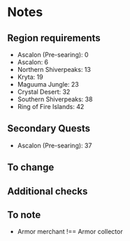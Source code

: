 # Notes

## Region requirements

* Ascalon (Pre-searing): 0
* Ascalon: 6
* Northern Shiverpeaks: 13
* Kryta: 19
* Maguuma Jungle: 23
* Crystal Desert: 32
* Southern Shiverpeaks: 38
* Ring of Fire Islands: 42

## Secondary Quests

* Ascalon (Pre-searing): 37

## To change

## Additional checks

## To note

* Armor merchant !== Armor collector
